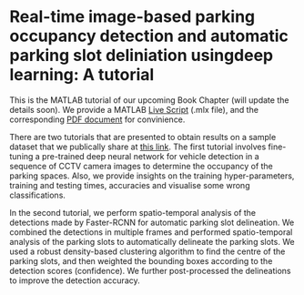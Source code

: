 # Real-time image-based parking occupancy detection and automatic parking slot deliniation usingdeep learning: A tutorial
This is the MATLAB tutorial of our upcoming Book Chapter (will update the details soon). We provide a MATLAB [Live Script](https://github.com/DebadityaRMIT/Parking/blob/master/FinalCode.mlx) (.mlx file), and the corresponding [PDF document](https://github.com/DebadityaRMIT/Parking/blob/master/FinalCode.pdf) for convinience. 

There are two tutorials that are presented to obtain results on a sample dataset that we publically share at [this link](https://rmit.figshare.com/ndownloader/files/24753887). The first tutorial involves fine-tuning a pre-trained deep neural network for vehicle detection in a sequence of CCTV camera images to determine the occupancy of the parking spaces. Also, we provide insights on the training hyper-parameters, training and testing times, accuracies and visualise some wrong classifications.

In the second tutorial, we perform spatio-temporal analysis of the detections made by Faster-RCNN for automatic parking slot delineation. We combined the detections in multiple frames and performed spatio-temporal analysis of the parking slots to automatically delineate the parking slots. We used a robust density-based clustering algorithm to find the centre of the parking slots, and then weighted the bounding boxes according to the detection scores (confidence). We further post-processed the delineations to improve the detection accuracy.

